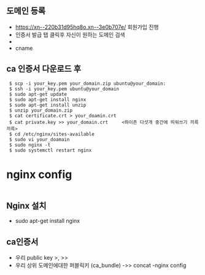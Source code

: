 ## 도메인 등록
- https://xn--220b31d95hq8o.xn--3e0b707e/ 회원가입 진행
- 인증서 발급 탭 클릭후 자신이 원하는 도메인 검색
- 
- cname


## ca 인증서 다운로드 후
```
 $ scp -i your_key.pem your_domain.zip ubuntu@your_domain:
 $ ssh -i your_key.pem ubuntu@your_domain
 $ sudo apt-get update
 $ sudo apt-get install nginx
 $ sudo apt-get install unzip
 $ unzip your_domain.zip
 $ cat certificate.crt > your_doamin.crt
 $ cat private.key >> your_domain.crt     <하이픈 다섯개 중간에 띄워쓰기 끼륵끼륵>
 $ cd /etc/nginx/sites-available
 $ sudo vi your_doamain
 $ sudo nginx -t
 $ sudo systemctl restart nginx
 ```
 
 # nginx config
 ```
 
 ```
 
  

## Nginx 설치
- sudo apt-get install nginx

## ca인증서

- 우리 public key >, >>
- 우리 상위 도메인에대한 퍼블릭키 (ca_bundle)  ->> concat
-nginx config

